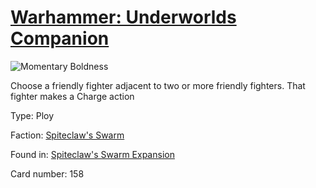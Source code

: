 # [Warhammer: Underworlds Companion](https://guidokessels.github.io/wh-underworlds)

  

![Momentary Boldness](https://warhammerunderworlds.com/wp-content/uploads/sites/6/2018/02/158_ENG.png)

Choose a friendly fighter adjacent to two or more friendly fighters. That fighter makes a Charge action

Type: Ploy

Faction: [Spiteclaw's Swarm](https://guidokessels.github.io/wh-underworlds/factions/spiteclaws-swarm.md)

Found in: [Spiteclaw's Swarm Expansion](https://guidokessels.github.io/wh-underworlds/locations/spiteclaws-swarm-expansion.md)

Card number: 158
